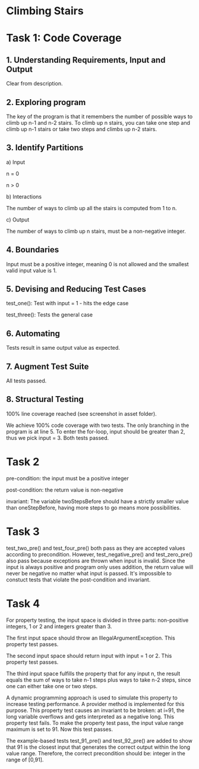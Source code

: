 # Climbing Stairs

# Task 1: Code Coverage

## 1. Understanding Requirements, Input and Output

Clear from description.

## 2. Exploring program

The key of the program is that it remembers the number of possible ways to climb up n-1 and n-2 stairs. To climb up n stairs, you can take one step and climb up n-1 stairs or take two steps and climbs up n-2 stairs.

## 3. Identify Partitions

a) Input

n = 0

n > 0

b) Interactions

The number of ways to climb up all the stairs is computed from 1 to n.

c) Output

The number of ways to climb up n stairs, must be a non-negative integer.

## 4. Boundaries

Input must be a positive integer, meaning 0 is not allowed and the smallest valid input value is 1.

## 5. Devising and Reducing Test Cases

test_one(): Test with input = 1 - hits the edge case

test_three(): Tests the general case

## 6. Automating

Tests result in same output value as expected.

## 7. Augment Test Suite

All tests passed.

## 8. Structural Testing

100% line coverage reached (see screenshot in asset folder).

We achieve 100% code coverage with two tests. The only branching in the program is at line 5. To enter the for-loop, input should be greater than 2, thus we pick input = 3. Both tests passed.

# Task 2

pre-condition: the input must be a positive integer

post-condition: the return value is non-negative

invariant: The variable twoStepsBefore should have a strictly smaller value than oneStepBefore, having more steps to go means more possibilities.

# Task 3

test_two_pre() and test_four_pre() both pass as they are accepted values according to precondition. However, test_negative_pre() and test_zero_pre() also pass because exceptions are thrown when input is invalid. Since the input is always positive and program only uses addition, the return value will never be negative no matter what input is passed. It's impossible to constuct tests that violate the post-condition and invariant.

# Task 4

For property testing, the input space is divided in three parts: non-positive integers, 1 or 2 and integers greater than 3.

The first input space should throw an IllegalArgumentException. This property test passes.

The second input space should return input with input = 1 or 2. This property test passes.

The third input space fulfills the property that for any input n, the result equals the sum of ways to take n-1 steps plus ways to take n-2 steps, since one can either take one or two steps.

A dynamic programming approach is used to simulate this property to increase testing performance. A provider method is implemented for this purpose.
This property test causes an invariant to be broken: at i=91, the long variable overflows and gets interpreted as a negative long. This property test fails. To make the property test pass, the input value range maximum is set to 91. Now this test passes.

The example-based tests test_91_pre() and test_92_pre() are added to show that 91 is the closest input that generates the correct output within the long value range.
Therefore, the correct precondition should be: integer in the range of [0,91].
